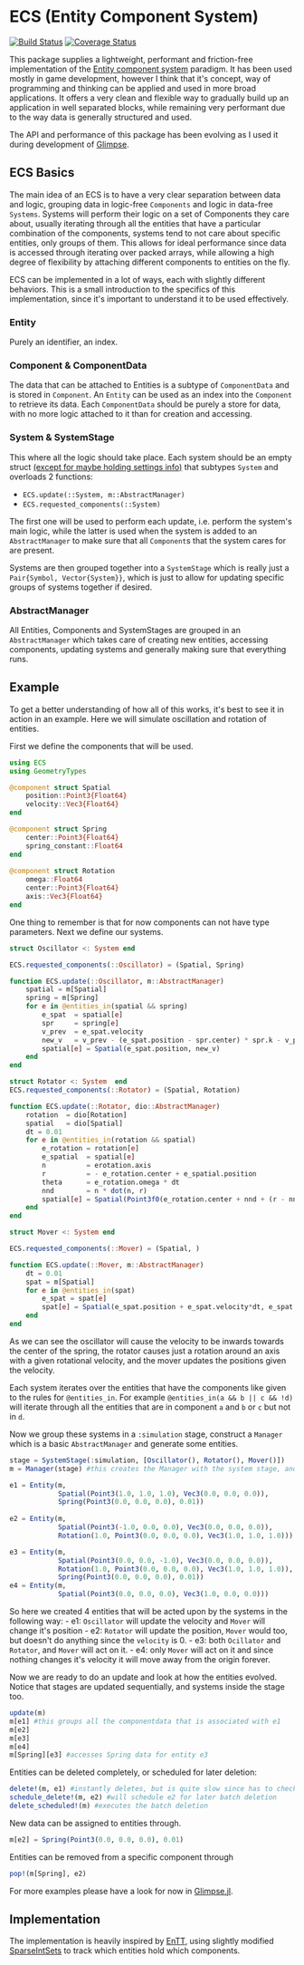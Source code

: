 # ECS (Entity Component System)
[![Build Status](https://travis-ci.org/louisponet/ECS.jl.svg?branch=master)](https://travis-ci.org/louisponet/ECS.jl)
[![Coverage Status](https://coveralls.io/repos/github/louisponet/ECS.jl/badge.svg?branch=master)](https://coveralls.io/github/louisponet/ECS.jl?branch=master)

This package supplies a lightweight, performant and friction-free implementation of the [Entity component system](https://en.wikipedia.org/wiki/Entity_component_system) paradigm. It has been used mostly in game development, however I think that it's concept, way of programming and thinking can be applied and used in more broad applications. It offers a very clean and flexible way to gradually build up an application in well separated blocks, while remaining very performant due to the way data is generally structured and used.

The API and performance of this package has been evolving as I used it during development of [Glimpse](https://github.com/louisponet/Glimpse.jl).

## ECS Basics
The main idea of an ECS is to have a very clear separation between data and logic, grouping data in logic-free `Components` and logic in data-free `Systems`. Systems will perform their logic on a set of Components they care about, usually iterating through all the entities that have a particular combination of the components, systems tend to not care about specific entities, only groups of them. This allows for ideal performance since data is accessed through iterating over packed arrays, while allowing a high degree of flexibility by attaching different components to entities on the fly. 

ECS can be implemented in a lot of ways, each with slightly different behaviors. This is a small introduction to the specifics of this implementation, since it's important to understand it to be used effectively. 

### Entity
Purely an identifier, an index.

### Component & ComponentData
The data that can be attached to Entities is a subtype of `ComponentData` and is stored in `Component`. An `Entity` can be used as an index into the `Component` to retrieve its data. 
Each `ComponentData` should be purely a store for data, with no more logic attached to it than for creation and accessing. 

### System & SystemStage
This where all the logic should take place. Each system should be an empty struct [(except for maybe holding settings info)](https://github.com/louisponet/Glimpse.jl/blob/43d9e0d6f116343324b4a083d3cb80943225ac4e/src/systems/rendering/depthpeeling.jl#L18) that subtypes `System` and overloads 2 functions:
- `ECS.update(::System, m::AbstractManager)`
- `ECS.requested_components(::System)`

The first one will be used to perform each update, i.e. perform the system's main logic, while the latter is used when the system is added to an `AbstractManager` to make sure that all `Component`s that the system cares for are present.

Systems are then grouped together into a `SystemStage` which is really just a `Pair{Symbol, Vector{System}}`, which is just to allow for updating specific groups of systems together if desired.

### AbstractManager
All Entities, Components and SystemStages are grouped in an `AbstractManager` which takes care of creating new entities, accessing components, updating systems and generally making sure that everything runs.

## Example
To get a better understanding of how all of this works, it's best to see it in action in an example. 
Here we will simulate oscillation and rotation of entities. 

First we define the components that will be used.
```julia
using ECS
using GeometryTypes

@component struct Spatial
    position::Point3{Float64}
    velocity::Vec3{Float64}
end

@component struct Spring
    center::Point3{Float64}
    spring_constant::Float64
end
   
@component struct Rotation
	omega::Float64
	center::Point3{Float64}
	axis::Vec3{Float64}
end
```
One thing to remember is that for now components can not have type parameters. 
Next we define our systems.

```julia
struct Oscillator <: System end

ECS.requested_components(::Oscillator) = (Spatial, Spring)

function ECS.update(::Oscillator, m::AbstractManager)
	spatial = m[Spatial]
	spring = m[Spring]
	for e in @entities_in(spatial && spring)
		e_spat  = spatial[e]
		spr     = spring[e]
		v_prev  = e_spat.velocity 
		new_v   = v_prev - (e_spat.position - spr.center) * spr.k - v_prev * spr.damping
		spatial[e] = Spatial(e_spat.position, new_v)
	end
end

struct Rotator <: System  end
ECS.requested_components(::Rotator) = (Spatial, Rotation)

function ECS.update(::Rotator, dio::AbstractManager)
	rotation  = dio[Rotation]
	spatial   = dio[Spatial]
	dt = 0.01
	for e in @entities_in(rotation && spatial) 
    	e_rotation = rotation[e]
    	e_spatial  = spatial[e]
		n          = erotation.axis
		r          = - e_rotation.center + e_spatial.position
		theta      = e_rotation.omega * dt
		nnd        = n * dot(n, r)
		spatial[e] = Spatial(Point3f0(e_rotation.center + nnd + (r - nnd) * cos(theta) + cross(r, n) * sin(theta)), e_spatial.velocity)
	end
end

struct Mover <: System end

ECS.requested_components(::Mover) = (Spatial, )

function ECS.update(::Mover, m::AbstractManager)
    dt = 0.01
    spat = m[Spatial]
    for e in @entities_in(spat)
        e_spat = spat[e]
        spat[e] = Spatial(e_spat.position + e_spat.velocity*dt, e_spat.velocity)
    end
end
```
As we can see the oscillator will cause the velocity to be inwards towards the center of the spring, 
the rotator causes just a rotation around an axis with a given rotational velocity, and the mover updates the positions 
given the velocity.

Each system iterates over the entities that have the components like given to the rules for `@entities_in`. For example 
`@entities_in(a && b || c && !d)` will iterate through all the entities that are in component `a` and `b` or `c` but not in `d`. 

Now we group these systems in a `:simulation` stage, construct a `Manager` which is a basic `AbstractManager` and generate some entities. 
```julia
stage = SystemStage(:simulation, [Oscillator(), Rotator(), Mover()])
m = Manager(stage) #this creates the Manager with the system stage, and also makes sure all requested components are added.

e1 = Entity(m, 
            Spatial(Point3(1.0, 1.0, 1.0), Vec3(0.0, 0.0, 0.0)), 
            Spring(Point3(0.0, 0.0, 0.0), 0.01))
            
e2 = Entity(m, 
            Spatial(Point3(-1.0, 0.0, 0.0), Vec3(0.0, 0.0, 0.0)), 
            Rotation(1.0, Point3(0.0, 0.0, 0.0), Vec3(1.0, 1.0, 1.0)))

e3 = Entity(m, 
            Spatial(Point3(0.0, 0.0, -1.0), Vec3(0.0, 0.0, 0.0)), 
            Rotation(1.0, Point3(0.0, 0.0, 0.0), Vec3(1.0, 1.0, 1.0)), 
            Spring(Point3(0.0, 0.0, 0.0), 0.01))
e4 = Entity(m, 
            Spatial(Point3(0.0, 0.0, 0.0), Vec3(1.0, 0.0, 0.0)))
```
So here we created 4 entities that will be acted upon by the systems in the following way:
    - e1: `Oscillator` will update the velocity and `Mover` will change it's position
    - e2: `Rotator` will update the position, `Mover` would too, but doesn't do anything since the `velocity` is 0.
    - e3: both `Ocillator` and `Rotator`, and `Mover` will act on it.
    - e4: only `Mover` will act on it and since nothing changes it's velocity it will move away from the origin forever.

Now we are ready to do an update and look at how the entities evolved.
Notice that stages are updated sequentially, and systems inside the stage too.

```julia
update(m)
m[e1] #this groups all the componentdata that is associated with e1 
m[e2]
m[e3]
m[e4]
m[Spring][e3] #accesses Spring data for entity e3
```

Entities can be deleted completely, or scheduled for later deletion:
```julia
delete!(m, e1) #instantly deletes, but is quite slow since has to check all components for whether is has e1
schedule_delete!(m, e2) #will schedule e2 for later batch deletion
delete_scheduled!(m) #executes the batch deletion
```

New data can be assigned to entities through.
```julia
m[e2] = Spring(Point3(0.0, 0.0, 0.0), 0.01)
```

Entities can be removed from a specific component through
```julia
pop!(m[Spring], e2)
```

For more examples please have a look for now in [Glimpse.jl](https://github.com/louisponet/Glimpse.jl). 

## Implementation
The implementation is heavily inspired by [EnTT](https://github.com/skypjack/entt), using slightly modified [SparseIntSets](https://juliacollections.github.io/DataStructures.jl/latest/sparse_int_set/#DataStructures.SparseIntSet-1) to track which entities hold which components.
